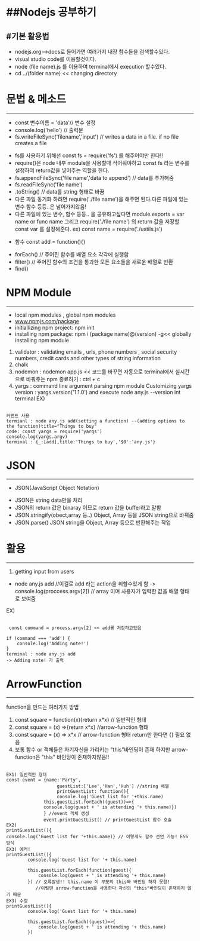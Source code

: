##Nodejs 공부하기
================================
#기본 활용법
-------------------------------
* nodejs.org-->docs로 들어가면 여러가지 내장 함수들을 검색할수있다.
* visual studio code를 이용할것이다.
* node (file name).js 를 이용하여 terminal에서 execution 할수있다.
* cd ../(folder name) << changing directory
 
# 문법 & 메소드
-------------------------------
* const 변수이름 = 'data'// 변수 설정
* console.log('hello') // 출력문
* fs.writeFileSync('filename','input') // writes a data in a file. if no file creates a file
- fs를 사용하기 위해선 const fs = require('fs') 를 해주어야만 한다!!
- require()은 node 내부 module을 사용할때 적어줘야하고 const fs 라는 변수를 설정하여 return값을 넣어주는 역할을 한다. 
- fs.appendFileSync('file name','data to append') // data를 추가해줌
- fs.readFileSync('file name')
- .toString() // data를 string 형태로 바꿈
- 다른 파일 동기화 하려면 require('./file name')을 해주면 된다.다른 파일에 있는 변수 함수 등등..은 넘어가지않음!
- 다른 파일에 있는 변수, 함수 등등.. 을 공유하고싶다면 module.exports = var name or func name 그리고 require('./file name') 의 return 값을 저장할 const var 를 설정해준다. ex) const name = require('./ustils.js')
* 함수 const add = function(){}
- forEach() // 주어진 함수를 배열 요소 각각에 실행함
- filter() // 주어진 함수의 조건을 통과한 모든 요소들을 새로운 배열로 반환
- find() 

# NPM Module
------------------------------
* local npm modules , global npm modules
* www.npmjs.com/package
* initiallizing npm project: npm init
* installing npm package: npm i (package name)@(version) -g<< globally installing npm module
1. validator : validating emails , urls, phone numbers , social security numbers, credit cards and other types of string information
2. chalk
3. nodemon : nodemon app.js << 코드를 바꾸면 자동으로 terminal에서 실시간으로 바꿔주는 npm
종료하기 : ctrl + c
4. yargs : command line argument parsing npm module
           Customizing yargs version : yargs.version('1.1.0') and execute node any.js --version int terminal
EX)
<pre><code>
커맨드 사용
termianl : node any.js add(setting a function) --(adding options to the function)title="Things to buy"
code: const yargs = require('yargs')
console.log(yargs.argv)
terminal : {_:[add],title:'Things to buy','$0':'any.js'}</pre></code>

# JSON
----------------------------
* JSON(JavaScript Object Notation) 
- JSON은 string data만을 처리
- JSON의 return 값은 binaray 이므로 return 값을 buffer라고 말함 
- JSON.stringify(obect,array 등..) Object, Array 등을 JSON string으로 바꿔줌 
- JSON.parse() JSON string을 Object, Array 등으로 반환해주는 작업
# 활용
----------------------------
1. getting input from users
 - node any.js add //이걸로 add 라는 action을 취할수있게 함
 -> console.log(proccess.argv[2]) // array 이며 사용자가 입력한 값을 배열 형태로 보여줌
 
 EX)
 <pre><code>
 const command = process.argv[2] << add를 저장하고있음

if (command === 'add') {
    console.log('Adding note!')
}
terminal : node any.js add
-> Adding note! 가 출력</code></pre>

# ArrowFunction
------------------------------
function을 만드는 여러가지 방법
1. const square = function(x){return x*x} // 일반적인 형태
2. const square = (x) =>{return x*x} //arrow-function 형태
3. const square = (x) => x*x // arrow-function 형태 return만 한다면 {} 필요 없음
4. 보통 함수 or 객체들은 자기자신을 가리키는 "this"바인딩이 존재 
   하지만 arrow-function은 "this" 바인딩이 존재하지않음!!
<pre><code>
EX1) 일반적인 형태
const event = {name:'Party',
                   guestList:['Lee','Han','Huh'] //string 배열
                   printGuestList: function(){
                   console.log('Guest list for '+this.name)
              this.guestList.forEach((guest))=>{
              console.log(guest + ' is attending '+ this.name)})
              } //event 객체 생성
              event.printGuestList() // printGuestList 함수 호출
EX2)
printGuestList(){
console.log('Guest list for '+this.name)} // 이렇게도 함수 선언 가능! ES6 방식
EX3) 에러!
printGuestList(){
        console.log('Guest list for '+ this.name)

        this.guestList.forEach(function(guest){
            console.log(guest + ' is attending '+ this.name)
        }) // 오류발생!! this.name 이 부모의 this와 바인딩 하지 못함! 
           //이럴땐 arrow-function을 사용한다 자신의 "this"바인딩이 존재하지 않기 때문
EX3) 수정
printGuestList(){
        console.log('Guest list for '+ this.name)

        this.guestList.forEach((guest)=>{
            console.log(guest + ' is attending '+ this.name)
        })
</pre></code>        
